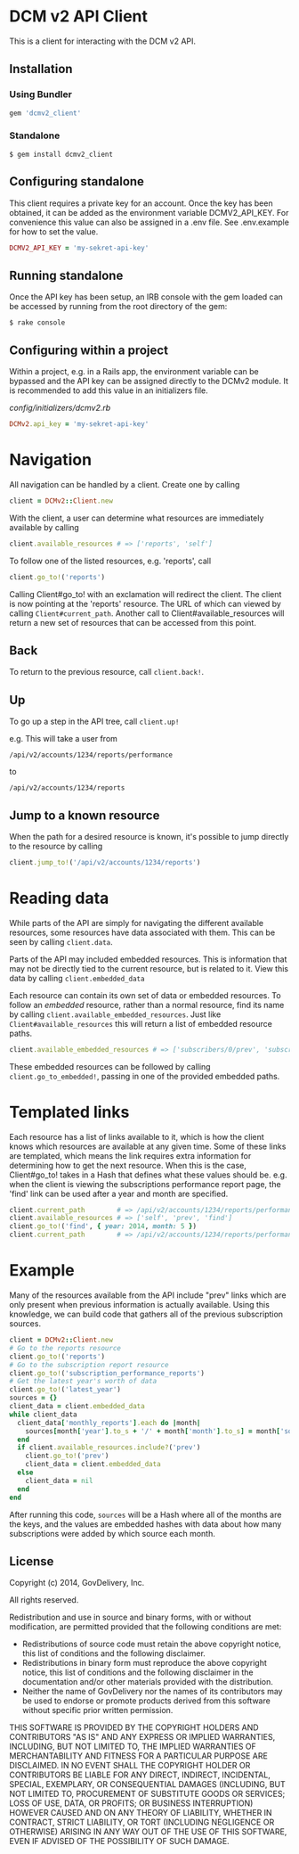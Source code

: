 DCM v2 API Client
======================
This is a client for interacting with the DCM v2 API.

Installation
------------
### Using Bundler
```ruby
gem 'dcmv2_client'
```

### Standalone
```
$ gem install dcmv2_client
```

Configuring standalone
------------------
This client requires a private key for an account. Once the key has
been obtained, it can be added as the environment variable DCMV2_API_KEY.
For convenience this value can also be assigned in a .env file.
See .env.example for how to set the value.

```ruby
DCMV2_API_KEY = 'my-sekret-api-key'
```

Running standalone
------------------
Once the API key has been setup, an IRB console with the gem
loaded can be accessed by running from the root directory of the gem:

```
$ rake console
```

Configuring within a project
----------------------------
Within a project, e.g. in a Rails app, the environment variable can be
bypassed and the API key can be assigned directly to the DCMv2 module.
It is recommended to add this value in an initializers file.

*config/initializers/dcmv2.rb*
```ruby
DCMv2.api_key = 'my-sekret-api-key'
```

Navigation
==========
All navigation can be handled by a client. Create one by calling

```ruby
client = DCMv2::Client.new
```

With the client, a user can determine what resources are immediately available
by calling

```ruby
client.available_resources # => ['reports', 'self']
```

To follow one of the listed resources, e.g. 'reports', call

```ruby
client.go_to!('reports')
```

Calling Client#go_to! with an exclamation will redirect the client.
The client is now pointing at the 'reports' resource. The URL of which can
viewed by calling `Client#current_path`. Another call to Client#available_resources
will return a new set of resources that can be accessed from this point.

Back
----
To return to the previous resource, call `client.back!`.

Up
--
To go up a step in the API tree, call `client.up!`

e.g. This will take a user from

```
/api/v2/accounts/1234/reports/performance
```

to

```
/api/v2/accounts/1234/reports
```

Jump to a known resource
------------------------
When the path for a desired resource is known, it's possible to jump directly
to the resource by calling

```ruby
client.jump_to!('/api/v2/accounts/1234/reports')
```

Reading data
============
While parts of the API are simply for navigating the different available
resources, some resources have data associated with them. This can be seen
by calling `client.data`.

Parts of the API may included embedded resources. This is information that may not
be directly tied to the current resource, but is related to it. View this data
by calling `client.embedded_data`

Each resource can contain its own set of data or embedded resources. To
follow an _embedded_ resource, rather than a normal resource, find its name by
calling `client.available_embedded_resources`. Just like `Client#available_resources`
this will return a list of embedded resource paths.

```ruby
client.available_embedded_resources # => ['subscribers/0/prev', 'subscribers/1/prev', ...]
```

These embedded resources can be followed by calling `client.go_to_embedded!`, passing
in one of the provided embedded paths.

Templated links
===============
Each resource has a list of links available to it, which is how the client
knows which resources are available at any given time. Some of these links
are templated, which means the link requires extra information for determining
how to get the next resource. When this is the case, Client#go_to! takes in
a Hash that defines what these values should be. e.g. when the client is
viewing the subscriptions performance report page, the 'find' link can
be used after a year and month are specified.

```ruby
client.current_path        # => /api/v2/accounts/1234/reports/performance/subscriptions
client.available_resources # => ['self', 'prev', 'find']
client.go_to!('find', { year: 2014, month: 5 })
client.current_path        # => /api/v2/accounts/1234/reports/performance/subscriptions/2014/5
```

Example
=======
Many of the resources available from the API include "prev" links which are only present
when previous information is actually available. Using this knowledge, we can build code
that gathers all of the previous subscription sources.

```ruby
client = DCMv2::Client.new
# Go to the reports resource
client.go_to!('reports')
# Go to the subscription report resource
client.go_to!('subscription_performance_reports')
# Get the latest year's worth of data
client.go_to!('latest_year')
sources = {}
client_data = client.embedded_data
while client_data
  client_data['monthly_reports'].each do |month|
    sources[month['year'].to_s + '/' + month['month'].to_s] = month['sources']
  end
  if client.available_resources.include?('prev')
    client.go_to!('prev')
    client_data = client.embedded_data
  else
    client_data = nil
  end
end
```

After running this code, `sources` will be a Hash where all of the months are the keys, and the
values are embedded hashes with data about how many subscriptions were added by which source each
month.

License
-------
Copyright (c) 2014, GovDelivery, Inc.

All rights reserved.

Redistribution and use in source and binary forms, with or without modification, are permitted provided that the following conditions are met:
* Redistributions of source code must retain the above copyright notice, this list of conditions and the following disclaimer.
* Redistributions in binary form must reproduce the above copyright notice, this list of conditions and the following disclaimer in the documentation and/or other materials provided with the distribution.
* Neither the name of GovDelivery nor the names of its contributors may be used to endorse or promote products derived from this software without specific prior written permission.

THIS SOFTWARE IS PROVIDED BY THE COPYRIGHT HOLDERS AND CONTRIBUTORS "AS IS" AND ANY EXPRESS OR IMPLIED WARRANTIES, INCLUDING, BUT NOT LIMITED TO, THE IMPLIED WARRANTIES OF MERCHANTABILITY AND FITNESS FOR A PARTICULAR PURPOSE ARE DISCLAIMED. IN NO EVENT SHALL THE COPYRIGHT HOLDER OR CONTRIBUTORS BE LIABLE FOR ANY DIRECT, INDIRECT, INCIDENTAL, SPECIAL, EXEMPLARY, OR CONSEQUENTIAL DAMAGES (INCLUDING, BUT NOT LIMITED TO, PROCUREMENT OF SUBSTITUTE GOODS OR SERVICES; LOSS OF USE, DATA, OR PROFITS; OR BUSINESS INTERRUPTION) HOWEVER CAUSED AND ON ANY THEORY OF LIABILITY, WHETHER IN CONTRACT, STRICT LIABILITY, OR TORT (INCLUDING NEGLIGENCE OR OTHERWISE) ARISING IN ANY WAY OUT OF THE USE OF THIS SOFTWARE, EVEN IF ADVISED OF THE POSSIBILITY OF SUCH DAMAGE.

